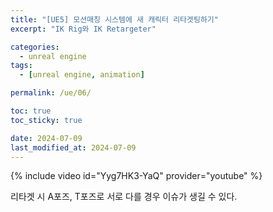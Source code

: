 ```yaml
---
title: "[UE5] 모션매칭 시스템에 새 캐릭터 리타겟팅하기"
excerpt: "IK Rig와 IK Retargeter"

categories:
  - unreal engine
tags:
  - [unreal engine, animation]

permalink: /ue/06/

toc: true
toc_sticky: true

date: 2024-07-09
last_modified_at: 2024-07-09
---
```


{% include video id="Yyg7HK3-YaQ" provider="youtube" %}   


리타겟 시 A포즈, T포즈로 서로 다를 경우 이슈가 생길 수 있다.
